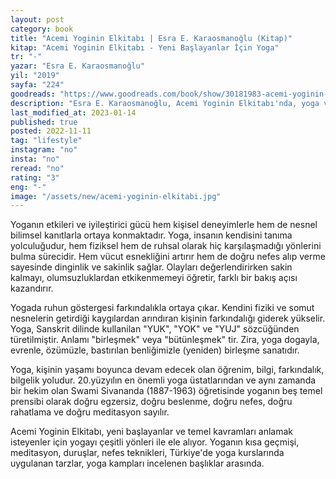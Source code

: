 ```yaml
---
layout: post
category: book
title: "Acemi Yoginin Elkitabı | Esra E. Karaosmanoğlu (Kitap)"
kitap: "Acemi Yoginin Elkitabı - Yeni Başlayanlar İçin Yoga"
tr: "-"
yazar: "Esra E. Karaosmanoğlu"
yil: "2019"
sayfa: "224"
goodreads: "https://www.goodreads.com/book/show/30181983-acemi-yoginin-elkitab"
description: "Esra E. Karaosmanoğlu, Acemi Yoginin Elkitabı'nda, yoga ve meditasyonla ilgili temel kavramları açıklıyor."
last_modified_at: 2023-01-14
published: true
posted: 2022-11-11
tag: "lifestyle"
instagram: "no"
insta: "no"
reread: "no"
rating: "3"
eng: "-"
image: "/assets/new/acemi-yoginin-elkitabi.jpg"
---
```



Yoganın etkileri ve iyileştirici gücü hem kişisel deneyimlerle hem de nesnel bilimsel kanıtlarla ortaya konmaktadır. Yoga, insanın kendisini tanıma yolculuğudur, hem fiziksel hem de ruhsal olarak hiç karşılaşmadığı yönlerini bulma sürecidir. Hem vücut esnekliğini artırır hem de doğru nefes alıp verme sayesinde dinginlik ve sakinlik sağlar. Olayları değerlendirirken sakin kalmayı, olumsuzluklardan etkikenmemeyi öğretir, farklı bir bakış açısı kazandırır. 

Yogada ruhun göstergesi farkındalıkla ortaya çıkar. Kendini fiziki ve somut nesnelerin getirdiği kaygılardan arındıran kişinin farkındalığı giderek yükselir. Yoga, Sanskrit dilinde kullanilan "YUK", "YOK" ve "YUJ" sözcüğünden türetilmiştir. Anlamı "birleşmek" veya "bütünleşmek" tir. Zira, yoga dogayla, evrenle, özümüzle, bastırılan benliğimizle (yeniden) birleşme sanatıdır. 

Yoga, kişinin yaşamı boyunca devam edecek olan öğrenim, bilgi, farkındalık, bilgelik yoludur. 20.yüzyılın en önemli yoga üstatlarından ve aynı zamanda bir hekim olan Swami Sivananda (1887-1963) öğretisinde yoganın beş temel prensibi olarak doğru egzersiz, doğru beslenme, doğru nefes, doğru rahatlama ve doğru meditasyon sayılır. 

Acemi Yoginin Elkitabı, yeni başlayanlar ve temel kavramları anlamak isteyenler için yogayı çeşitli yönleri ile ele alıyor. Yoganın kısa geçmişi, meditasyon, duruşlar, nefes teknikleri, Türkiye'de yoga kurslarında uygulanan tarzlar, yoga kampları incelenen başlıklar arasında.
